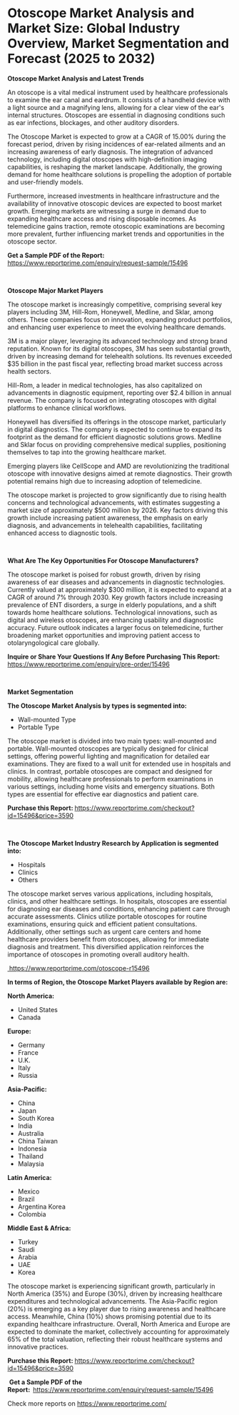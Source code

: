 <p><h1>Otoscope Market Analysis and Market Size: Global Industry Overview, Market Segmentation and Forecast (2025 to 2032)</h1></p><p><strong>Otoscope Market Analysis and Latest Trends</strong></p>
<p><p>An otoscope is a vital medical instrument used by healthcare professionals to examine the ear canal and eardrum. It consists of a handheld device with a light source and a magnifying lens, allowing for a clear view of the ear's internal structures. Otoscopes are essential in diagnosing conditions such as ear infections, blockages, and other auditory disorders.</p><p>The Otoscope Market is expected to grow at a CAGR of 15.00% during the forecast period, driven by rising incidences of ear-related ailments and an increasing awareness of early diagnosis. The integration of advanced technology, including digital otoscopes with high-definition imaging capabilities, is reshaping the market landscape. Additionally, the growing demand for home healthcare solutions is propelling the adoption of portable and user-friendly models. </p><p>Furthermore, increased investments in healthcare infrastructure and the availability of innovative otoscopic devices are expected to boost market growth. Emerging markets are witnessing a surge in demand due to expanding healthcare access and rising disposable incomes. As telemedicine gains traction, remote otoscopic examinations are becoming more prevalent, further influencing market trends and opportunities in the otoscope sector.</p></p>
<p><strong>Get a Sample PDF of the Report:&nbsp;</strong> <a href="https://www.reportprime.com/enquiry/request-sample/15496?utm_campaign=3100&utm_medium=2&utm_source=Github&utm_content=ia&utm_term=20032025&utm_id=otoscope">https://www.reportprime.com/enquiry/request-sample/15496</a></p>
<p>&nbsp;</p>
<p><strong>Otoscope Major Market Players</strong></p>
<p><p>The otoscope market is increasingly competitive, comprising several key players including 3M, Hill-Rom, Honeywell, Medline, and Sklar, among others. These companies focus on innovation, expanding product portfolios, and enhancing user experience to meet the evolving healthcare demands.</p><p>3M is a major player, leveraging its advanced technology and strong brand reputation. Known for its digital otoscopes, 3M has seen substantial growth, driven by increasing demand for telehealth solutions. Its revenues exceeded $35 billion in the past fiscal year, reflecting broad market success across health sectors.</p><p>Hill-Rom, a leader in medical technologies, has also capitalized on advancements in diagnostic equipment, reporting over $2.4 billion in annual revenue. The company is focused on integrating otoscopes with digital platforms to enhance clinical workflows. </p><p>Honeywell has diversified its offerings in the otoscope market, particularly in digital diagnostics. The company is expected to continue to expand its footprint as the demand for efficient diagnostic solutions grows. Medline and Sklar focus on providing comprehensive medical supplies, positioning themselves to tap into the growing healthcare market.</p><p>Emerging players like CellScope and AMD are revolutionizing the traditional otoscope with innovative designs aimed at remote diagnostics. Their growth potential remains high due to increasing adoption of telemedicine.</p><p>The otoscope market is projected to grow significantly due to rising health concerns and technological advancements, with estimates suggesting a market size of approximately $500 million by 2026. Key factors driving this growth include increasing patient awareness, the emphasis on early diagnosis, and advancements in telehealth capabilities, facilitating enhanced access to diagnostic tools.</p></p>
<p>&nbsp;</p>
<p><strong>What Are The Key Opportunities For Otoscope Manufacturers?</strong></p>
<p><p>The otoscope market is poised for robust growth, driven by rising awareness of ear diseases and advancements in diagnostic technologies. Currently valued at approximately $300 million, it is expected to expand at a CAGR of around 7% through 2030. Key growth factors include increasing prevalence of ENT disorders, a surge in elderly populations, and a shift towards home healthcare solutions. Technological innovations, such as digital and wireless otoscopes, are enhancing usability and diagnostic accuracy. Future outlook indicates a larger focus on telemedicine, further broadening market opportunities and improving patient access to otolaryngological care globally.</p></p>
<p><strong>Inquire or Share Your Questions If Any Before Purchasing This Report:</strong> <a href="https://www.reportprime.com/enquiry/pre-order/15496?utm_campaign=3100&utm_medium=2&utm_source=Github&utm_content=ia&utm_term=20032025&utm_id=otoscope">https://www.reportprime.com/enquiry/pre-order/15496</a></p>
<p>&nbsp;</p>
<p><strong>Market Segmentation</strong></p>
<p><strong>The Otoscope Market Analysis by types is segmented into:</strong></p>
<p><ul><li>Wall-mounted Type</li><li>Portable Type</li></ul></p>
<p><p>The otoscope market is divided into two main types: wall-mounted and portable. Wall-mounted otoscopes are typically designed for clinical settings, offering powerful lighting and magnification for detailed ear examinations. They are fixed to a wall unit for extended use in hospitals and clinics. In contrast, portable otoscopes are compact and designed for mobility, allowing healthcare professionals to perform examinations in various settings, including home visits and emergency situations. Both types are essential for effective ear diagnostics and patient care.</p></p>
<p><strong>Purchase this Report:&nbsp;</strong><a href="https://www.reportprime.com/checkout?id=15496&price=3590&utm_campaign=3100&utm_medium=2&utm_source=Github&utm_content=ia&utm_term=20032025&utm_id=otoscope">https://www.reportprime.com/checkout?id=15496&price=3590</a></p>
<p>&nbsp;</p>
<p><strong>The Otoscope Market Industry Research by Application is segmented into:</strong></p>
<p><ul><li>Hospitals</li><li>Clinics</li><li>Others</li></ul></p>
<p><p>The otoscope market serves various applications, including hospitals, clinics, and other healthcare settings. In hospitals, otoscopes are essential for diagnosing ear diseases and conditions, enhancing patient care through accurate assessments. Clinics utilize portable otoscopes for routine examinations, ensuring quick and efficient patient consultations. Additionally, other settings such as urgent care centers and home healthcare providers benefit from otoscopes, allowing for immediate diagnosis and treatment. This diversified application reinforces the importance of otoscopes in promoting overall auditory health.</p></p>
<p><a href="https://www.reportprime.com/otoscope-r15496?utm_campaign=3100&utm_medium=2&utm_source=Github&utm_content=ia&utm_term=20032025&utm_id=otoscope">&nbsp;https://www.reportprime.com/otoscope-r15496</a></p>
<p><strong>In terms of Region, the Otoscope Market Players available by Region are:</strong></p>
<p>
    <p> <strong> North America: </strong>
        <ul>
            <li>United States</li>
            <li>Canada</li>
        </ul>
        </p> 
    <p> <strong> Europe: </strong>
        <ul>
            <li>Germany</li>
            <li>France</li>
            <li>U.K.</li>
            <li>Italy</li>
            <li>Russia</li>
        </ul>
        </p> 
    <p> <strong> Asia-Pacific: </strong>
        <ul>
            <li>China</li>
            <li>Japan</li>
            <li>South Korea</li>
            <li>India</li>
            <li>Australia</li>
            <li>China Taiwan</li>
            <li>Indonesia</li>
            <li>Thailand</li>
            <li>Malaysia</li>
        </ul>
        </p> 
    <p> <strong> Latin America: </strong>
        <ul>
            <li>Mexico</li>
            <li>Brazil</li>
            <li>Argentina Korea</li>
            <li>Colombia</li>
        </ul>
        </p> 
    <p> <strong> Middle East & Africa: </strong>
        <ul>
            <li>Turkey</li>
            <li>Saudi</li>
            <li>Arabia</li>
            <li>UAE</li>
            <li>Korea</li>
        </ul>
    </p>
    </p>
<p><p>The otoscope market is experiencing significant growth, particularly in North America (35%) and Europe (30%), driven by increasing healthcare expenditures and technological advancements. The Asia-Pacific region (20%) is emerging as a key player due to rising awareness and healthcare access. Meanwhile, China (10%) shows promising potential due to its expanding healthcare infrastructure. Overall, North America and Europe are expected to dominate the market, collectively accounting for approximately 65% of the total valuation, reflecting their robust healthcare systems and innovative practices.</p></p>
<p><strong>Purchase this Report: </strong><a href="https://www.reportprime.com/checkout?id=15496&price=3590&utm_campaign=3100&utm_medium=2&utm_source=Github&utm_content=ia&utm_term=20032025&utm_id=otoscope">https://www.reportprime.com/checkout?id=15496&price=3590</a></p>
<p>&nbsp;<strong>Get a Sample PDF of the Report:&nbsp;&nbsp;</strong><a href="https://www.reportprime.com/enquiry/request-sample/15496?utm_campaign=3100&utm_medium=2&utm_source=Github&utm_content=ia&utm_term=20032025&utm_id=otoscope">https://www.reportprime.com/enquiry/request-sample/15496</a></p>
<p><strong></strong></p>
<p>Check more reports on <a href="https://www.reportprime.com/?utm_campaign=3100&utm_medium=2&utm_source=Github&utm_content=ia&utm_term=20032025&utm_id=otoscope">https://www.reportprime.com/</a></p>